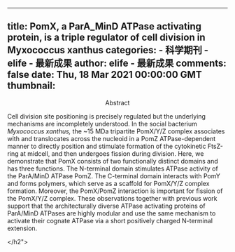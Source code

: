 
---
title: PomX, a ParA_MinD ATPase activating protein, is a triple regulator of cell division in Myxococcus xanthus
categories: 
    - 科学期刊
    - elife - 最新成果
author: elife - 最新成果
comments: false
date: Thu, 18 Mar 2021 00:00:00 GMT
thumbnail: 
---

<div>   
<h2"><center>Abstract</center>
      <p class="paragraph">Cell division site positioning is precisely regulated but the underlying mechanisms are incompletely understood. In the social bacterium <i>Myxococcus xanthus,</i> the ~15 MDa tripartite PomX/Y/Z complex associates with and translocates across the nucleoid in a PomZ ATPase-dependent manner to directly position and stimulate formation of the cytokinetic FtsZ-ring at midcell, and then undergoes fission during division. Here, we demonstrate that PomX consists of two functionally distinct domains and has three functions. The N-terminal domain stimulates ATPase activity of the ParA/MinD ATPase PomZ. The C-terminal domain interacts with PomY and forms polymers, which serve as a scaffold for PomX/Y/Z complex formation. Moreover, the PomX/PomZ interaction is important for fission of the PomX/Y/Z complex. These observations together with previous work support that the architecturally diverse ATPase activating proteins of ParA/MinD ATPases are highly modular and use the same mechanism to activate their cognate ATPase via a short positively charged N-terminal extension.</p>




  </h2">  
</div>
            